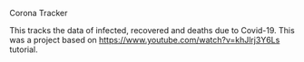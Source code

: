 Corona Tracker

This tracks the data of infected, recovered and deaths due to Covid-19. This was a project based on https://www.youtube.com/watch?v=khJlrj3Y6Ls tutorial.


